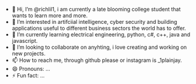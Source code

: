 - 👋 Hi, I’m @richlil1, i am currently a late blooming college student that wants to learn more and more.
- 👀 I’m interested in artifciial intelligence, cyber security and building applications useful to different business sectors the world has to offer.
- 🌱 I’m currently learning electrical engineering, python, c#, c++, java and javascript.
- 💞️ I’m looking to collaborate on anyhting, i love creating and working on new projects. 
- 📫 How to reach me, through github please or instagram is _1plainjay.
- 😄 Pronouns: ...
- ⚡ Fun fact: ...

<!---
richlil1/richlil1 is a ✨ special ✨ repository because its `README.md` (this file) appears on your GitHub profile.
You can click the Preview link to take a look at your changes.
--->
